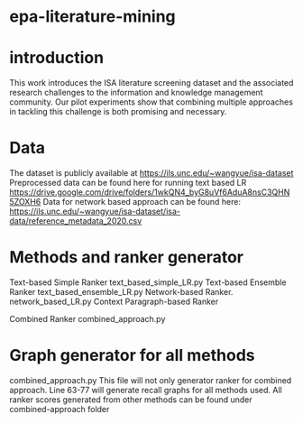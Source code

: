 # epa-literature-mining
# introduction
This work introduces the ISA literature screening
dataset and the associated research challenges to the information
and knowledge management community. Our pilot experiments
show that combining multiple approaches in tackling this challenge
is both promising and necessary. 

# Data
The dataset is publicly available
at https://ils.unc.edu/~wangyue/isa-dataset
Preprocessed data can be found here for running text based LR
https://drive.google.com/drive/folders/1wkQN4_byG8uVf6AduA8nsC3QHN5ZOXH6
Data for network based approach can be found here:
https://ils.unc.edu/~wangyue/isa-dataset/isa-data/reference_metadata_2020.csv

# Methods and ranker generator
Text-based Simple Ranker
text_based_simple_LR.py
Text-based Ensemble Ranker
text_based_ensemble_LR.py
Network-based Ranker.
network_based_LR.py
Context Paragraph-based Ranker

Combined Ranker
combined_approach.py

# Graph generator for all methods
combined_approach.py
This file will not only generator ranker for combined approach. 
Line 63-77 will generate recall graphs for all methods used.
All ranker scores generated from other methods can be found under combined-approach folder
